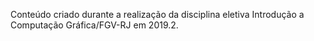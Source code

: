 Conteúdo criado durante a realização da disciplina eletiva Introdução a Computação Gráfica/FGV-RJ em 2019.2.